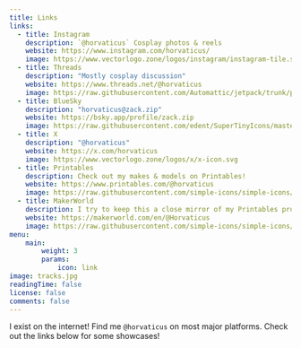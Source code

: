 ```yaml
---
title: Links
links:
  - title: Instagram
    description: `@horvaticus` Cosplay photos & reels
    website: https://www.instagram.com/horvaticus/
    image: https://www.vectorlogo.zone/logos/instagram/instagram-tile.svg
  - title: Threads
    description: "Mostly cosplay discussion"
    website: https://www.threads.net/@horvaticus
    image: https://raw.githubusercontent.com/Automattic/jetpack/trunk/projects/js-packages/social-logos/src/svg/threads.svg
  - title: BlueSky
    description: "horvaticus@zack.zip"
    website: https://bsky.app/profile/zack.zip
    image: https://raw.githubusercontent.com/edent/SuperTinyIcons/master/images/svg/bluesky.svg
  - title: X
    description: "@horvaticus"
    website: https://x.com/horvaticus
    image: https://www.vectorlogo.zone/logos/x/x-icon.svg
  - title: Printables
    description: Check out my makes & models on Printables!
    website: https://www.printables.com/@horvaticus
    image: https://raw.githubusercontent.com/simple-icons/simple-icons/master/icons/printables.svg
  - title: MakerWorld
    description: I try to keep this a close mirror of my Printables profile, but this also includes my Bambu X1C profiles in some cases.
    website: https://makerworld.com/en/@Horvaticus
    image: https://raw.githubusercontent.com/simple-icons/simple-icons/master/icons/bambulab.svg
menu:
    main: 
        weight: 3
        params:
            icon: link
image: tracks.jpg
readingTime: false
license: false
comments: false
---
```

I exist on the internet! Find me `@horvaticus` on most major platforms. Check out the links below for some showcases!